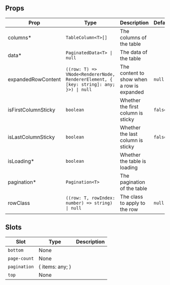 <!-- This file is automatically generated, do not edit manually. -->


## Props

| Prop | Type | Description | Default |
| ---- | ---- | ----------- | ------- |
| columns* | `TableColumn<T>[]` | The columns of the table |  |
| data* | `PaginatedData<T> \| null` | The data of the table |  |
| expandedRowContent | `((row: T) => VNode<RendererNode, RendererElement, { [key: string]: any; }>) \| null` | The content to show when a row is expanded | `null` |
| isFirstColumnSticky | `boolean` | Whether the first column is sticky | `false` |
| isLastColumnSticky | `boolean` | Whether the last column is sticky | `false` |
| isLoading* | `boolean` | Whether the table is loading |  |
| pagination* | `Pagination<T>` | The pagination of the table |  |
| rowClass | `((row: T, rowIndex: number) => string) \| null` | The class to apply to the row | `null` |


## Slots

| Slot | Type | Description |
| --------- | ---- | ----------- |
| `bottom` | None |  |
| `page-count` | None |  |
| `pagination` | \{ items: any; \} |  |
| `top` | None |  |

